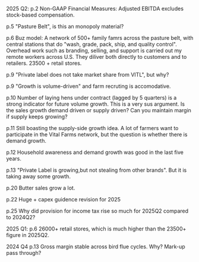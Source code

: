 2025 Q2:
p.2 Non-GAAP Financial Measures: Adjusted EBITDA excludes stock-based compensation. 

p.5 "Pasture Belt", is this an monopoly material? 

p.6 Buz model: A network of 500+ family famrs across the pasture belt, with central stations that do "wash, grade, pack, ship, and quality control". Overhead work such as branding, selling, and support is carried out my remote workers across U.S. They diliver both directly to customers and to retailers. 23500 + retail stores.

p.9 "Private label does not take market share from VITL", but why? 

p.9 "Growth is volume-driven" and farm recruting is accomodative.

p.10 Number of laying hens under contract (lagged by 5 quarters) is a strong indicator for future volume growth. This is a very sus argument. Is the sales growth demand driven or supply driven? Can you maintain margin if supply keeps growing? 

p.11 Still boasting the supply-side growth idea. A lot of farmers want to participate in the Vital Farms network, but the question is whether there is demand growth. 

p.12 Household awareness and demand growth was good in the last five years.

p.13 "Private Label is growing,but not stealing from other brands". But it is taking away some growth. 

p.20 Butter sales grow a lot. 

p.22 Huge + capex guidence revision for 2025

p.25 Why did provision for income tax rise so much for 2025Q2 compared to 2024Q2? 

2025 Q1:
p.6 26000+ retail stores, which is much higher than the 23500+ figure in 2025Q2. 

2024 Q4
p.13 Gross margin stable across bird flue cycles. Why? Mark-up pass through?


